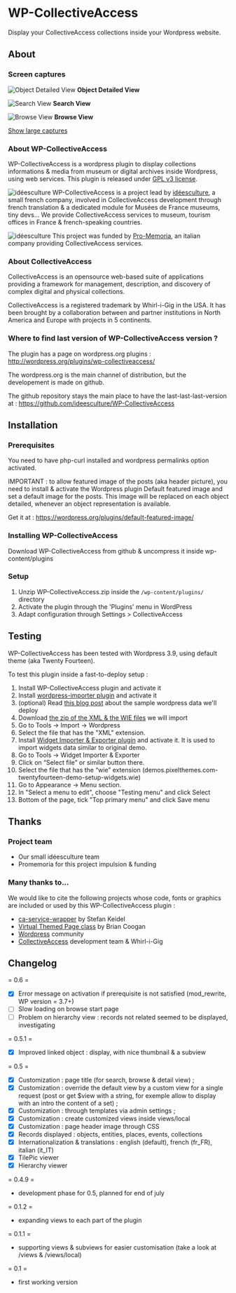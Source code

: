 # WP-CollectiveAccess

Display your CollectiveAccess collections inside your Wordpress website.

## About

### Screen captures

![Object Detailed View](https://raw.githubusercontent.com/ideesculture/WP-CollectiveAccess/master/assets/captures/detail_small.png)
**Object Detailed View**

![Search View](https://raw.githubusercontent.com/ideesculture/WP-CollectiveAccess/master/assets/captures/search_small.png)
**Search View**

![Browse View](https://raw.githubusercontent.com/ideesculture/WP-CollectiveAccess/master/assets/captures/browse_small.png)
**Browse View**

[Show large captures](https://github.com/ideesculture/WP-CollectiveAccess/tree/master/assets/captures)

### About WP-CollectiveAccess
WP-CollectiveAccess is a wordpress plugin to display collections informations & media from museum or digital archives 
inside Wordpress, using web services. This plugin is released under [GPL v3 license](https://raw.githubusercontent.com/ideesculture/WP-CollectiveAccess/master/LICENSE).

![idéesculture](https://raw.githubusercontent.com/ideesculture/WP-CollectiveAccess/master/assets/logos/ideesculture_small.png) WP-CollectiveAccess is a project lead by [idéesculture](http://www.ideesculture.com), a small french company, involved in CollectiveAccess development through french translation & a dedicated module for Musées de France museums, tiny devs... We provide CollectiveAccess services to museum, tourism offices in France & french-speaking countries. 

![idéesculture](https://raw.githubusercontent.com/ideesculture/WP-CollectiveAccess/master/assets/logos/promemoria_small.png) This project was funded by [Pro-Memoria](http://www.pro-memoria.it), an italian company providing CollectiveAccess services.

### About CollectiveAccess
CollectiveAccess is an opensource web-based suite of applications providing a framework for management, description, and discovery  of complex digital and physical collections.

CollectiveAccess is a registered trademark by Whirl-i-Gig in the USA. It has been brought by a collaboration between and 
partner institutions in North America and Europe with projects in 5 continents.

### Where to find last version of WP-CollectiveAccess version ?

The plugin has a page on wordpress.org plugins : http://wordpress.org/plugins/wp-collectiveaccess/

The wordpress.org is the main channel of distribution, but the developement is made on github.

The github repository stays the main place to have the last-last-last-version at : https://github.com/ideesculture/WP-CollectiveAccess

## Installation

### Prerequisites

You need to have php-curl installed and wordpress permalinks option activated.

IMPORTANT : to allow featured image of the posts (aka header picture), you need to install & activate the Wordpress plugin Default featured image and set a default image for the posts.
This image will be replaced on each object detailed, whenever an object representation is available.

Get it at : https://wordpress.org/plugins/default-featured-image/

### Installing WP-CollectiveAccess

Download WP-CollectiveAccess from github & uncompress it inside wp-content/plugins

### Setup

1. Unzip WP-CollectiveAccess.zip inside the `/wp-content/plugins/` directory
1. Activate the plugin through the 'Plugins' menu in WordPress
1. Adapt configuration through Settings > CollectiveAccess


## Testing

WP-CollectiveAccess has been tested with Wordpress 3.9, using default theme (aka Twenty Fourteen).

To test this plugin inside a fast-to-deploy setup : 

1. Install WP-CollectiveAccess plugin and activate it
1. Install [wordpress-importer plugin](https://wordpress.org/plugins/wordpress-importer/) and activate it
1. (optional) Read [this blog post](http://pixelthemes.com/twenty-fourteen-wordpress-theme-demo-sample-data-download/) 
about the sample wordpress data we'll deploy
1. Download [the zip of the XML & the WIE files](http://pixelthemes.com/?ddownload=343) we will import
1. Go to Tools -> Import -> Wordpress
1. Select the file that has the "XML" extension. 
1. Install [Widget Importer & Exporter plugin](https://wordpress.org/plugins/widget-importer-exporter/) and activate 
it.  It is used to import widgets data similar to original demo.
1. Go to Tools -> Widget Importer & Exporter
1. Click on “Select file” or similar button there.  
1. Select the file that has the “wie” extension (demos.pixelthemes.com-twentyfourteen-demo-setup-widgets.wie)
1. Go to Appearance -> Menu section.
1. In "Select a menu to edit", choose "Testing menu" and click Select
1. Bottom of the page, tick "Top primary menu" and click Save menu

## Thanks

### Project team
- Our small idéesculture team
- Promemoria for this project impulsion & funding

### Many thanks to...
We would like to cite the following projects whose code, fonts or graphics are included or used by this WP-CollectiveAccess plugin :

- [ca-service-wrapper](https://github.com/skeidel/ca-service-wrapper) by Stefan Keidel
- [Virtual Themed Page class](https://gist.github.com/brianoz/9105004) by Brian Coogan
- [Wordpress](http://wordpress.org/) community
- [CollectiveAccess](http://www.collectiveaccess.org/) development team & Whirl-i-Gig

## Changelog

= 0.6 =
- [x] Error message on activation if prerequisite is not satisfied (mod_rewrite, WP version = 3.7+)
- [ ] Slow loading on browse start page
- [ ] Problem on hierarchy view : records not related seemed to be displayed, investigating

= 0.5.1 =

- [x] Improved linked object : display, with nice thumbnail & a subview

= 0.5 =

- [x] Customization : page title (for search, browse & detail view) ; 
- [x] Customization : override the default view by a custom view for a single request (post or get $view with a string, for exemple allow to display with an intro the content of a set) ;
- [x] Customization : through templates via admin settings ;
- [x] Customization : create customized views inside views/local
- [x] Customization : page header image through CSS
- [x] Records displayed : objects, entities, places, events, collections
- [x] Internationalization & translations : english (default), french (fr_FR), italian (it_IT)
- [x] TilePic viewer
- [x] Hierarchy viewer

= 0.4.9 =

- development phase for 0.5, planned for end of july

= 0.1.2 =

- expanding views to each part of the plugin

= 0.1.1 =

- supporting views & subviews for easier customisation (take a look at /views & /views/local)

= 0.1 =

- first working version
